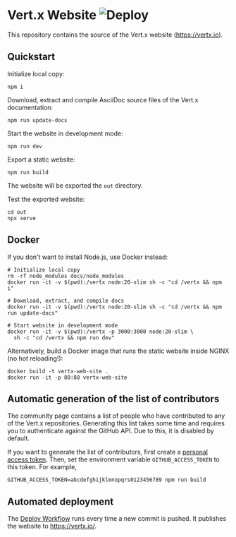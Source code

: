 # Vert.x Website ![Deploy](https://github.com/vertx-web-site/vertx-web-site.github.io/workflows/Deploy/badge.svg)

This repository contains the source of the Vert.x website (https://vertx.io).

## Quickstart

Initialize local copy:

    npm i

Download, extract and compile AsciiDoc source files of the Vert.x documentation:

    npm run update-docs

Start the website in development mode:

    npm run dev

Export a static website:

    npm run build

The website will be exported the `out` directory.

Test the exported website:

    cd out
    npx serve

## Docker

If you don't want to install Node.js, use Docker instead:

```
# Initialize local copy
rm -rf node_modules docs/node_modules
docker run -it -v $(pwd):/vertx node:20-slim sh -c "cd /vertx && npm i"

# Download, extract, and compile docs
docker run -it -v $(pwd):/vertx node:20-slim sh -c "cd /vertx && npm run update-docs"

# Start website in development mode
docker run -it -v $(pwd):/vertx -p 3000:3000 node:20-slim \
  sh -c "cd /vertx && npm run dev"
```

Alternatively, build a Docker image that runs the static website inside NGINX
(no hot reloading!):

    docker build -t vertx-web-site .
    docker run -it -p 80:80 vertx-web-site

## Automatic generation of the list of contributors

The community page contains a list of people who have contributed to any of the
Vert.x repositories. Generating this list takes some time and requires you to
authenticate against the GitHub API. Due to this, it is disabled by default.

If you want to generate the list of contributors, first create a
[personal access token](https://github.com/settings/tokens). Then, set the
environment variable `GITHUB_ACCESS_TOKEN` to this token. For example,

    GITHUB_ACCESS_TOKEN=abcdefghijklmnopqrs0123456789 npm run build

## Automated deployment

The [Deploy Workflow](https://github.com/vertx-web-site/vertx-web-site.github.io/actions/workflows/deploy.yml) runs every time a new commit is pushed. It publishes the website to https://vertx.io/.

